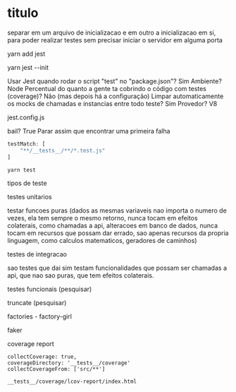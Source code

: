 # titulo

separar em um arquivo de inicializacao e em outro a inicializacao em si, para poder realizar testes sem precisar iniciar o servidor em alguma porta

yarn add jest

yarn jest --init

Usar Jest quando rodar o script "test" no "package.json"? Sim
Ambiente? Node
Percentual do quanto a gente ta cobrindo o código com testes (coverage)? Não (mas depois há a configuração)
Limpar automaticamente os mocks de chamadas e instancias entre todo teste? Sim
Provedor? V8

jest.config.js

bail? True
Parar assim que encontrar uma primeira falha

```js
testMatch: [
    "**/__tests__/**/*.test.js"
]
```

```
yarn test
```

tipos de teste

testes unitarios

testar funcoes puras (dados as mesmas variaveis nao importa o numero de vezes, ela tem sempre o mesmo retorno, nunca tocam em efeitos colaterais, como chamadas a api, alteracoes em banco de dados, nunca tocam em recursos que possam dar errado, sao apenas recursos da propria linguagem, como calculos matematicos, geradores de caminhos)

testes de integracao

sao testes que dai sim testam funcionalidades que possam ser chamadas a api, que nao sao puras, que tem efeitos colaterais.

testes funcionais (pesquisar)

truncate (pesquisar)

factories - factory-girl

faker

coverage report

```
collectCoverage: true,
coverageDirectory: '__tests__/coverage'
collectCoverageFrom: ['src/**']
```

```
__tests__/coverage/lcov-report/index.html
```